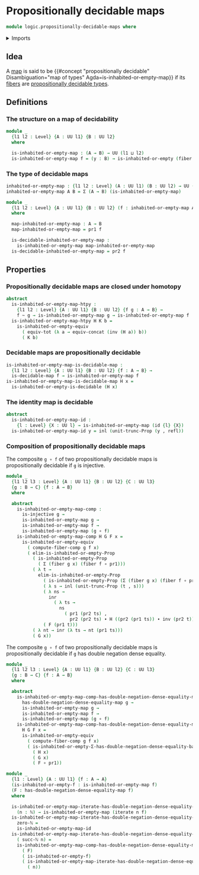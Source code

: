 # Propositionally decidable maps

```agda
module logic.propositionally-decidable-maps where
```

<details><summary>Imports</summary>

```agda
open import elementary-number-theory.natural-numbers

open import foundation.action-on-identifications-functions
open import foundation.cartesian-morphisms-arrows
open import foundation.coproduct-types
open import foundation.decidable-dependent-pair-types
open import foundation.decidable-equality
open import foundation.decidable-maps
open import foundation.decidable-types
open import foundation.dependent-pair-types
open import foundation.double-negation-dense-equality-maps
open import foundation.functoriality-cartesian-product-types
open import foundation.functoriality-coproduct-types
open import foundation.identity-types
open import foundation.mere-equality
open import foundation.propositional-truncations
open import foundation.retracts-of-maps
open import foundation.transport-along-identifications
open import foundation.universe-levels

open import foundation-core.contractible-maps
open import foundation-core.contractible-types
open import foundation-core.empty-types
open import foundation-core.equivalences
open import foundation-core.fibers-of-maps
open import foundation-core.function-types
open import foundation-core.functoriality-dependent-pair-types
open import foundation-core.homotopies
open import foundation-core.injective-maps
open import foundation-core.iterating-functions
open import foundation-core.retractions
open import foundation-core.sections

open import logic.propositionally-decidable-types
```

</details>

## Idea

A [map](foundation-core.function-types.md) is said to be
{{#concept "propositionally decidable" Disambiguation="map of types" Agda=is-inhabited-or-empty-map}}
if its [fibers](foundation-core.fibers-of-maps.md) are
[propositionally decidable types](logic.propositionally-decidable-types.md).

## Definitions

### The structure on a map of decidability

```agda
module _
  {l1 l2 : Level} {A : UU l1} {B : UU l2}
  where

  is-inhabited-or-empty-map : (A → B) → UU (l1 ⊔ l2)
  is-inhabited-or-empty-map f = (y : B) → is-inhabited-or-empty (fiber f y)
```

### The type of decidable maps

```agda
inhabited-or-empty-map : {l1 l2 : Level} (A : UU l1) (B : UU l2) → UU (l1 ⊔ l2)
inhabited-or-empty-map A B = Σ (A → B) (is-inhabited-or-empty-map)

module _
  {l1 l2 : Level} {A : UU l1} {B : UU l2} (f : inhabited-or-empty-map A B)
  where

  map-inhabited-or-empty-map : A → B
  map-inhabited-or-empty-map = pr1 f

  is-decidable-inhabited-or-empty-map :
    is-inhabited-or-empty-map map-inhabited-or-empty-map
  is-decidable-inhabited-or-empty-map = pr2 f
```

## Properties

### Propositionally decidable maps are closed under homotopy

```agda
abstract
  is-inhabited-or-empty-map-htpy :
    {l1 l2 : Level} {A : UU l1} {B : UU l2} {f g : A → B} →
    f ~ g → is-inhabited-or-empty-map g → is-inhabited-or-empty-map f
  is-inhabited-or-empty-map-htpy H K b =
    is-inhabited-or-empty-equiv
      ( equiv-tot (λ a → equiv-concat (inv (H a)) b))
      ( K b)
```

### Decidable maps are propositionally decidable

```agda
is-inhabited-or-empty-map-is-decidable-map :
  {l1 l2 : Level} {A : UU l1} {B : UU l2} {f : A → B} →
  is-decidable-map f → is-inhabited-or-empty-map f
is-inhabited-or-empty-map-is-decidable-map H x =
  is-inhabited-or-empty-is-decidable (H x)
```

### The identity map is decidable

```agda
abstract
  is-inhabited-or-empty-map-id :
    {l : Level} {X : UU l} → is-inhabited-or-empty-map (id {l} {X})
  is-inhabited-or-empty-map-id y = inl (unit-trunc-Prop (y , refl))
```

### Composition of propositionally decidable maps

The composite `g ∘ f` of two propositionally decidable maps is propositionally
decidable if `g` is injective.

```agda
module _
  {l1 l2 l3 : Level} {A : UU l1} {B : UU l2} {C : UU l3}
  {g : B → C} {f : A → B}
  where

  abstract
    is-inhabited-or-empty-map-comp :
      is-injective g →
      is-inhabited-or-empty-map g →
      is-inhabited-or-empty-map f →
      is-inhabited-or-empty-map (g ∘ f)
    is-inhabited-or-empty-map-comp H G F x =
      is-inhabited-or-empty-equiv
        ( compute-fiber-comp g f x)
        ( elim-is-inhabited-or-empty-Prop
          ( is-inhabited-or-empty-Prop
            ( Σ (fiber g x) (fiber f ∘ pr1)))
          ( λ t →
            elim-is-inhabited-or-empty-Prop
              ( is-inhabited-or-empty-Prop (Σ (fiber g x) (fiber f ∘ pr1)))
              ( λ s → inl (unit-trunc-Prop (t , s)))
              ( λ ns →
                inr
                  ( λ ts →
                    ns
                      ( pr1 (pr2 ts) ,
                        pr2 (pr2 ts) ∙ H ((pr2 (pr1 ts)) ∙ inv (pr2 t)))))
              ( F (pr1 t)))
          ( λ nt → inr (λ ts → nt (pr1 ts)))
          ( G x))
```

The composite `g ∘ f` of two propositionally decidable maps is propositionally
decidable if `g` has double negation dense equality.

```agda
module _
  {l1 l2 l3 : Level} {A : UU l1} {B : UU l2} {C : UU l3}
  {g : B → C} {f : A → B}
  where

  abstract
    is-inhabited-or-empty-map-comp-has-double-negation-dense-equality-map :
      has-double-negation-dense-equality-map g →
      is-inhabited-or-empty-map g →
      is-inhabited-or-empty-map f →
      is-inhabited-or-empty-map (g ∘ f)
    is-inhabited-or-empty-map-comp-has-double-negation-dense-equality-map
      H G F x =
      is-inhabited-or-empty-equiv
        ( compute-fiber-comp g f x)
        ( is-inhabited-or-empty-Σ-has-double-negation-dense-equality-base
          ( H x)
          ( G x)
          ( F ∘ pr1))

module _
  {l1 : Level} {A : UU l1} {f : A → A}
  (is-inhabited-or-empty-f : is-inhabited-or-empty-map f)
  (F : has-double-negation-dense-equality-map f)
  where

  is-inhabited-or-empty-map-iterate-has-double-negation-dense-equality-map :
    (n : ℕ) → is-inhabited-or-empty-map (iterate n f)
  is-inhabited-or-empty-map-iterate-has-double-negation-dense-equality-map
    zero-ℕ =
    is-inhabited-or-empty-map-id
  is-inhabited-or-empty-map-iterate-has-double-negation-dense-equality-map
    ( succ-ℕ n) =
    is-inhabited-or-empty-map-comp-has-double-negation-dense-equality-map
      ( F)
      ( is-inhabited-or-empty-f)
      ( is-inhabited-or-empty-map-iterate-has-double-negation-dense-equality-map
        ( n))
```
